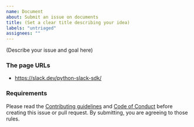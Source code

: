 ```yaml
---
name: Document
about: Submit an issue on documents
title: (Set a clear title describing your idea)
labels: "untriaged"
assignees: ""
---
```


(Describe your issue and goal here)

### The page URLs

- https://slack.dev/python-slack-sdk/

### Requirements

Please read the [Contributing guidelines](https://github.com/slackapi/python-slack-sdk/blob/main/.github/contributing.md) and [Code of Conduct](https://slackhq.github.io/code-of-conduct) before creating this issue or pull request. By submitting, you are agreeing to those rules.
